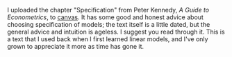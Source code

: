 <!--
.. title: Some Other Advice on Model Choice and Specification
.. slug: some-other-advice-on-model-choice-and-specification
.. date: 2015-05-13 15:22:22 UTC-07:00
.. tags: 
.. category: 
.. link: 
.. description: 
.. type: text
.. author: Jeffrey Arnold
-->

I uploaded the chapter "Specification" from Peter Kennedy, *A Guide to Econometrics*, to [canvas](https://canvas.uw.edu/files/31651043).
It has some good and honest advice about choosing specification of models; the text itself is a little dated, but the general advice and intuition is ageless.
I suggest you read through it.
This is a text that I used back when I first learned linear models, and I've only grown to appreciate it more as time has gone it.

